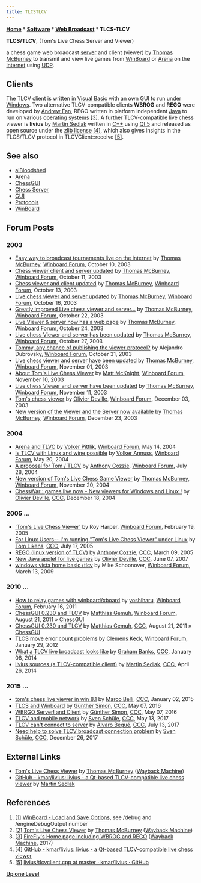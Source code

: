 ```yaml
---
title: TLCSTLCV
---
```

**[Home](Home "Home") \* [Software](Software "Software") \* [Web Broadcast](Web_Broadcast "Web Broadcast") \* TLCS-TLCV**


**TLCS/TLCV**, (Tom's Live Chess Server and Viewer)  

a chess game web broadcast [server](https://en.wikipedia.org/wiki/Server_(computing)) and client (viewer) by [Thomas McBurney](Thomas_McBurney "Thomas McBurney") to transmit and view live games from [WinBoard](WinBoard "WinBoard") or [Arena](Arena "Arena") on the [internet](https://en.wikipedia.org/wiki/Internet) using [UDP](https://en.wikipedia.org/wiki/User_Datagram_Protocol). 



## Clients


The TLCV client is written in [Visual Basic](Basic#VB "Basic") with an own [GUI](GUI "GUI") to run under [Windows](Windows "Windows"). Two alternative TLCV-compatible clients **WBROG** and **REGO** were developed by [Andrew Fan](Andrew_Fan "Andrew Fan"), REGO written in platform independent [Java](Java "Java") to run on various [operating systems](Software#OS "Software") <a id="cite-note-3" href="#cite-ref-3">[3]</a>. A further TLCV-compatible live chess viewer is **livius** by [Martin Sedlak](Martin_Sedlak "Martin Sedlak") written in [C++](Cpp "Cpp") using [Qt 5](https://en.wikipedia.org/wiki/Qt_(software)) and released as open source under the [zlib license](https://en.wikipedia.org/wiki/Zlib_License) <a id="cite-note-4" href="#cite-ref-4">[4]</a>, which also gives insights in the TLCS/TLCV protocol in TLCVClient::receive <a id="cite-note-5" href="#cite-ref-5">[5]</a>.



## See also


* [aiBloodshed](AiBloodshed "AiBloodshed")
* [Arena](Arena "Arena")
* [ChessGUI](ChessGUI "ChessGUI")
* [Chess Server](Chess_Server "Chess Server")
* [GUI](GUI "GUI")
* [Protocols](Protocols "Protocols")
* [WinBoard](WinBoard "WinBoard")


## Forum Posts


### 2003


* [Easy way to broadcast tournaments live on the internet](http://www.open-aurec.com/wbforum/viewtopic.php?f=18&t=44530) by [Thomas McBurney](Thomas_McBurney "Thomas McBurney"), [Winboard Forum](Computer_Chess_Forums "Computer Chess Forums"), October 10, 2003
* [Chess viewer client and server updated](http://www.open-aurec.com/wbforum/viewtopic.php?f=18&t=44546) by [Thomas McBurney](Thomas_McBurney "Thomas McBurney"), [Winboard Forum](Computer_Chess_Forums "Computer Chess Forums"), October 11, 2003
* [Chess viewer and client updated](http://www.open-aurec.com/wbforum/viewtopic.php?f=18&t=44579) by [Thomas McBurney](Thomas_McBurney "Thomas McBurney"), [Winboard Forum](Computer_Chess_Forums "Computer Chess Forums"), October 13, 2003
* [Live chess viewer and server updated](http://www.open-aurec.com/wbforum/viewtopic.php?f=18&t=44620) by [Thomas McBurney](Thomas_McBurney "Thomas McBurney"), [Winboard Forum](Computer_Chess_Forums "Computer Chess Forums"), October 16, 2003
* [Greatly improved Live chess viewer and server...](http://www.open-aurec.com/wbforum/viewtopic.php?f=18&t=44729) by [Thomas McBurney](Thomas_McBurney "Thomas McBurney"), [Winboard Forum](Computer_Chess_Forums "Computer Chess Forums"), October 22, 2003
* [Live Viewer & server now has a web page](http://www.open-aurec.com/wbforum/viewtopic.php?f=18&t=44768) by [Thomas McBurney](Thomas_McBurney "Thomas McBurney"), [Winboard Forum](Computer_Chess_Forums "Computer Chess Forums"), October 24, 2003
* [Live chess Viewer and server has been updated](http://www.open-aurec.com/wbforum/viewtopic.php?f=18&t=44830) by [Thomas McBurney](Thomas_McBurney "Thomas McBurney"), [Winboard Forum](Computer_Chess_Forums "Computer Chess Forums"), October 27, 2003
* [Tommy, any chance of publishing the viewer protocol?](http://www.open-aurec.com/wbforum/viewtopic.php?f=18&t=44913) by Alejandro Dubrovsky, [Winboard Forum](Computer_Chess_Forums "Computer Chess Forums"), October 31, 2003
* [Live chess viewer and server have been updated](http://www.open-aurec.com/wbforum/viewtopic.php?f=18&t=44919) by [Thomas McBurney](Thomas_McBurney "Thomas McBurney"), [Winboard Forum](Computer_Chess_Forums "Computer Chess Forums"), November 01, 2003
* [About Tom's Live Chess Viewer](http://www.open-aurec.com/wbforum/viewtopic.php?f=18&t=45069) by [Matt McKnight](Matt_McKnight "Matt McKnight"), [Winboard Forum](Computer_Chess_Forums "Computer Chess Forums"), November 10, 2003
* [Live chess Viewer and server have been updated](http://www.open-aurec.com/wbforum/viewtopic.php?f=18&t=45094) by [Thomas McBurney](Thomas_McBurney "Thomas McBurney"), [Winboard Forum](Computer_Chess_Forums "Computer Chess Forums"), November 11, 2003
* [Tom's chess viewer](http://www.open-aurec.com/wbforum/viewtopic.php?f=18&t=45431) by [Olivier Deville](Olivier_Deville "Olivier Deville"), [Winboard Forum](Computer_Chess_Forums "Computer Chess Forums"), December 03, 2003
* [New version of the Viewer and the Server now available](http://www.open-aurec.com/wbforum/viewtopic.php?f=18&t=45730) by [Thomas McBurney](Thomas_McBurney "Thomas McBurney"), [Winboard Forum](Computer_Chess_Forums "Computer Chess Forums"), December 23, 2003


### 2004


* [Arena and TLVC](http://www.open-aurec.com/wbforum/viewtopic.php?f=18&t=46880) by [Volker Pittlik](index.php?title=Volker_Pittlik&action=edit&redlink=1 "Volker Pittlik (page does not exist)"), [Winboard Forum](Computer_Chess_Forums "Computer Chess Forums"), May 14, 2004
* [Is TLCV with Linux and wine possible](http://www.open-aurec.com/wbforum/viewtopic.php?f=18&t=47634&p=180107) by [Volker Annuss](Volker_Annuss "Volker Annuss"), [Winboard Forum](Computer_Chess_Forums "Computer Chess Forums"), May 20, 2004
* [A proposal for Tom / TLCV](http://www.open-aurec.com/wbforum/viewtopic.php?f=18&t=48362) by [Anthony Cozzie](Anthony_Cozzie "Anthony Cozzie"), [Winboard Forum](Computer_Chess_Forums "Computer Chess Forums"), July 28, 2004
* [New version of Tom's Live Chess Game Viewer](http://www.open-aurec.com/wbforum/viewtopic.php?f=2&t=651) by [Thomas McBurney](Thomas_McBurney "Thomas McBurney"), [Winboard Forum](Computer_Chess_Forums "Computer Chess Forums"), November 20, 2004
* [ChessWar : games live now - New viewers for Windows and Linux !](https://www.stmintz.com/ccc/index.php?id=401403) by [Olivier Deville](Olivier_Deville "Olivier Deville"), [CCC](CCC "CCC"), December 18, 2004


### 2005 ...


* ['Tom's Live Chess Viewer'](http://www.open-aurec.com/wbforum/viewtopic.php?f=2&t=1714) by Roy Harper, [Winboard Forum](Computer_Chess_Forums "Computer Chess Forums"), February 19, 2005
* [For Linux Users-- I'm running "Tom's Live Chess Viewer" under Linux](https://www.stmintz.com/ccc/index.php?id=437140) by [Tom Likens](Tom_Likens "Tom Likens"), [CCC](CCC "CCC"), July 17, 2005
* [REGO (linux version of TLCV)](https://www.stmintz.com/ccc/index.php?id=415911) by [Anthony Cozzie](Anthony_Cozzie "Anthony Cozzie"), [CCC](CCC "CCC"), March 09, 2005
* [New Java applet for live games](http://www.talkchess.com/forum/viewtopic.php?t=14340) by [Olivier Deville](Olivier_Deville "Olivier Deville"), [CCC](CCC "CCC"), June 07, 2007
* [windows vista home basic+tlcv](http://www.open-aurec.com/wbforum/viewtopic.php?f=2&t=50030) by Mike Schoonover, [Winboard Forum](Computer_Chess_Forums "Computer Chess Forums"), March 13, 2009


### 2010 ...


* [How to relay games with winboard/xboard](http://www.open-aurec.com/wbforum/viewtopic.php?f=2&t=51549) by [yoshiharu](Mauro_Riccardi "Mauro Riccardi"), [Winboard Forum](Computer_Chess_Forums "Computer Chess Forums"), February 16, 2011
* [ChessGUI 0.230 and TLCV](http://www.open-aurec.com/wbforum/viewtopic.php?f=2&t=51939) by [Matthias Gemuh](Matthias_Gemuh "Matthias Gemuh"), [Winboard Forum](Computer_Chess_Forums "Computer Chess Forums"), August 21, 2011 » [ChessGUI](ChessGUI "ChessGUI")
* [ChessGUI 0.230 and TLCV](http://www.talkchess.com/forum/viewtopic.php?t=40137) by [Matthias Gemuh](Matthias_Gemuh "Matthias Gemuh"), [CCC](CCC "CCC"), August 21, 2011 » [ChessGUI](ChessGUI "ChessGUI")
* [TLCS move error count problems](http://www.open-aurec.com/wbforum/viewtopic.php?f=2&t=52181) by [Clemens Keck](index.php?title=Clemens_Keck&action=edit&redlink=1 "Clemens Keck (page does not exist)"), [Winboard Forum](Computer_Chess_Forums "Computer Chess Forums"), January 29, 2012
* [What a TLCV live broadcast looks like](http://www.talkchess.com/forum/viewtopic.php?t=50836) by [Graham Banks](Graham_Banks "Graham Banks"), [CCC](CCC "CCC"), January 08, 2014
* [livius sources (a TLCV-compatible client)](http://www.talkchess.com/forum/viewtopic.php?t=52133) by [Martin Sedlak](Martin_Sedlak "Martin Sedlak"), [CCC](CCC "CCC"), April 26, 2014


### 2015 ...


* [tom's chess live viewer in win 8.1](http://www.talkchess.com/forum/viewtopic.php?t=54837) by [Marco Belli](Marco_Belli "Marco Belli"), [CCC](CCC "CCC"), January 02, 2015
* [TLCS and Winboard](http://www.talkchess.com/forum/viewtopic.php?t=60078) by [Günther Simon](G%C3%BCnther_Simon "Günther Simon"), [CCC](CCC "CCC"), May 07, 2016
* [WBRGO Server! and Client](http://www.talkchess.com/forum/viewtopic.php?t=60081) by [Günther Simon](G%C3%BCnther_Simon "Günther Simon"), [CCC](CCC "CCC"), May 07, 2016
* [TLCV and mobile network](http://www.talkchess.com/forum/viewtopic.php?t=63973) by [Sven Schüle](Sven_Sch%C3%BCle "Sven Schüle"), [CCC](CCC "CCC"), May 13, 2017
* [TLCV can't connect to server](http://www.talkchess.com/forum/viewtopic.php?t=64597) by [Álvaro Begué](%C3%81lvaro_Begu%C3%A9 "Álvaro Begué"), [CCC](CCC "CCC"), July 13, 2017
* [Need help to solve TLCV broadcast connection problem](http://www.talkchess.com/forum/viewtopic.php?t=66143) by [Sven Schüle](Sven_Sch%C3%BCle "Sven Schüle"), [CCC](CCC "CCC"), December 26, 2017


## External Links


* [Tom's Live Chess Viewer](https://web.archive.org/web/20180308210601/http://home.pacific.net.au/~tommyinoz/tlcv.html) by [Thomas McBurney](Thomas_McBurney "Thomas McBurney") ([Wayback Machine](https://en.wikipedia.org/wiki/Wayback_Machine))
* [GitHub - kmar/livius: livius - a Qt-based TLCV-compatible live chess viewer](https://github.com/kmar/livius) by [Martin Sedlak](Martin_Sedlak "Martin Sedlak")


## References


1. <a id="cite-ref-1" href="#cite-note-1">[1]</a> [WinBoard - Load and Save Options](http://hgm.nubati.net/xboard/winboard/help/html/15.htm), see /debug and /engineDebugOutput number
2. <a id="cite-ref-2" href="#cite-note-2">[2]</a> [Tom's Live Chess Viewer](https://web.archive.org/web/20180308210601/http://home.pacific.net.au/~tommyinoz/tlcv.html) by [Thomas McBurney](Thomas_McBurney "Thomas McBurney") ([Wayback Machine](https://en.wikipedia.org/wiki/Wayback_Machine))
3. <a id="cite-ref-3" href="#cite-note-3">[3]</a> [FireFly's Home page including WBROG and REGO](https://web.archive.org/web/20171016195126/http://fireflychess.dyndns.pro/JQuery/FF_JQ_UI.html) ([Wayback Machine](https://en.wikipedia.org/wiki/Wayback_Machine), 2017)
4. <a id="cite-ref-4" href="#cite-note-4">[4]</a> [GitHub - kmar/livius: livius - a Qt-based TLCV-compatible live chess viewer](https://github.com/kmar/livius)
5. <a id="cite-ref-5" href="#cite-note-5">[5]</a> [livius/tlcvclient.cpp at master · kmar/livius · GitHub](https://github.com/kmar/livius/blob/master/livius/tlcvclient.cpp)

**[Up one Level](Web_Broadcast "Web Broadcast")**







 
